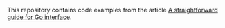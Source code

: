 This repository contains code examples from the article [A straightforward guide for Go interface](https://dev.to/eyo000000/a-straightforward-guide-for-go-interface-16b2).